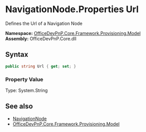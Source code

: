 # NavigationNode.Properties Url
Defines the Url of a Navigation Node  

**Namespace:** [OfficeDevPnP.Core.Framework.Provisioning.Model](OfficeDevPnP.Core.Framework.Provisioning.Model.md)  
**Assembly:** OfficeDevPnP.Core.dll  
## Syntax
```C#
public string Url { get; set; }
```

### Property Value
Type: System.String  

## See also
- [NavigationNode](OfficeDevPnP.Core.Framework.Provisioning.Model.NavigationNode.md) 
- [OfficeDevPnP.Core.Framework.Provisioning.Model](OfficeDevPnP.Core.Framework.Provisioning.Model.md)
